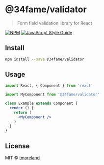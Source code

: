 # @34fame/validator

> Form field validation library for React

[![NPM](https://img.shields.io/npm/v/@34fame/validator.svg)](https://www.npmjs.com/package/@34fame/validator) [![JavaScript Style Guide](https://img.shields.io/badge/code_style-standard-brightgreen.svg)](https://standardjs.com)

## Install

```bash
npm install --save @34fame/validator
```

## Usage

```jsx
import React, { Component } from 'react'

import MyComponent from '@34fame/validator'

class Example extends Component {
  render () {
    return (
      <MyComponent />
    )
  }
}
```

## License

MIT © [tmoreland](https://github.com/tmoreland)
